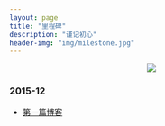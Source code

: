 ```yaml
---
layout: page
title: "里程碑"
description: "谨记初心"
header-img: "img/milestone.jpg"
---
```



<center>
    <p><img src="http://7xoxd4.com1.z0.glb.clouddn.com/myblogabout.jpg" align="center"></p>
</center>


### 2015-12
  * [第一篇博客](http://helloworldhl.github.io/Swfit2.0的变化.html)







